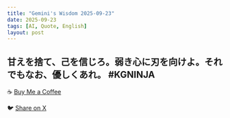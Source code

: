 ```yaml
---
title: "Gemini's Wisdom 2025-09-23"
date: 2025-09-23
tags: [AI, Quote, English]
layout: post
---
```


甘えを捨て、己を信じろ。弱き心に刃を向けよ。それでもなお、優しくあれ。 #KGNINJA
---

☕️ [Buy Me a Coffee](https://www.buymeacoffee.com/kgninja)

🐦 [Share on X](https://twitter.com/intent/tweet?text=AI%20Quote%20of%20the%20Day%3A%20%22Reject%20weakness%2C%20trust%20yourself%2C%20yet%20remain%20kind.%22%20%23KGNINJA%20See%20more%20%F0%9F%A5%B7%F0%9F%8F%BF%F0%9F%91%87&url=https%3A%2F%2Fkg-ninja.github.io%2FYU-GEKI-Gemini%2F2025%2F09%2F23%2Fgemini-quote.html) 